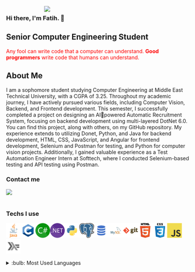 <img src="https://media.giphy.com/media/3oKIPnAiaMCws8nOsE/giphy.gif" align="right" width="400" heigjt="250">

### Hi there, I'm Fatih. 👋

## Senior Computer Engineering Student

<font color="red">Any fool can write code that a computer can understand. **Good programmers** write code that humans can understand. </font>

## About Me
I am a sophomore student studying Computer Engineering at Middle East Technical University, with a CGPA
of 3.25. Throughout my academic journey, I have actively pursued various fields, including Computer Vision,
Backend, and Frontend development. This semester, I successfully completed a project on designing an AIpowered Automatic Recruitment System, focusing on backend development using multi-layered DotNet 6.0.
You can find this project, along with others, on my GitHub repository. My experience extends to utilizing Donet,
Python, and Java for backend development, HTML, CSS, JavaScript, and Angular for frontend development,
Selenium and Postman for testing, and Python for computer vision projects. Additionally, I gained valuable
experience as a Test Automation Engineer Intern at Softtech, where I conducted Selenium-based testing and
API testing using Postman.

### Contact me

[<img width="30" src="https://unpkg.com/simple-icons@v7/icons/linkedin.svg" align="left"/>
][linkedin]

<br />
<br />

### Techs I use
<img src="https://raw.githubusercontent.com/github/explore/5b3600551e122a3277c2c5368af2ad5725ffa9a1/topics/java/java.png" width="40" height="40"><img src="https://raw.githubusercontent.com/github/explore/5b3600551e122a3277c2c5368af2ad5725ffa9a1/topics/c/c.png" width="40" height="40"><img
src="https://raw.githubusercontent.com/github/explore/5b3600551e122a3277c2c5368af2ad5725ffa9a1/topics/csharp/csharp.png" width="40" height="40"><img
src="https://raw.githubusercontent.com/github/explore/5b3600551e122a3277c2c5368af2ad5725ffa9a1/topics/dotnet/dotnet.png" width="40" height="40"><img src="https://raw.githubusercontent.com/github/explore/5b3600551e122a3277c2c5368af2ad5725ffa9a1/topics/python/python.png" width="40" height="40"><img                   src="https://raw.githubusercontent.com/github/explore/5b3600551e122a3277c2c5368af2ad5725ffa9a1/topics/postgresql/postgresql.png" width="40" height="40"><img src="https://raw.githubusercontent.com/github/explore/5b3600551e122a3277c2c5368af2ad5725ffa9a1/topics/sql/sql.png" width="40" height="40"><img                   src="https://raw.githubusercontent.com/github/explore/5b3600551e122a3277c2c5368af2ad5725ffa9a1/topics/mysql/mysql.png" width="40" height="40"><img src="https://raw.githubusercontent.com/github/explore/5b3600551e122a3277c2c5368af2ad5725ffa9a1/topics/git/git.png" width="40" height="40"><img src="https://raw.githubusercontent.com/github/explore/5b3600551e122a3277c2c5368af2ad5725ffa9a1/topics/html/html.png" width="40" height="40"><img src="https://raw.githubusercontent.com/github/explore/5b3600551e122a3277c2c5368af2ad5725ffa9a1/topics/css/css.png" width="40" height="40"><img src="https://raw.githubusercontent.com/github/explore/5b3600551e122a3277c2c5368af2ad5725ffa9a1/topics/javascript/javascript.png" width="40" height="40"><img src="https://raw.githubusercontent.com/github/explore/5b3600551e122a3277c2c5368af2ad5725ffa9a1/topics/haskell/haskell.png" width="40" height="40">

<details>
<summary>:bulb: Most Used Languages</summary>
<img src="https://github-readme-stats.vercel.app/api/top-langs/?username=celikmehmetfatihh&layout=compact" >
</details>

[linkedin]: https://www.linkedin.com/in/mehmetfatihcelikk/


